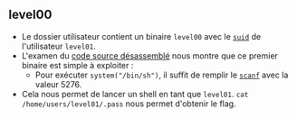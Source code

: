 ## level00
- Le dossier utilisateur contient un binaire `level00` avec le [`suid`](https://en.wikipedia.org/wiki/Setuid) de l'utilisateur `level01`.
- L'examen du [code source désassemblé](/level00/source.c) nous montre que ce premier binaire est simple à exploiter :
    - Pour exécuter `system("/bin/sh")`, il suffit de remplir le [`scanf`](https://linux.die.net/man/3/scanf) avec la valeur 5276.
- Cela nous permet de lancer un shell en tant que `level01`. `cat /home/users/level01/.pass` nous permet d'obtenir le flag.